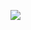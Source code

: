 <a href="https://lh3.googleusercontent.com/maqFn0JAFra5iYX7shvf4AR1tPlZnJtHsurm24_npByJ_1yD0Tm1bijWJFlvPzNCW17luI0mAVHoX8Eewjb201Ana0ZUnqIlqqSl50kXnRy2lwk_NwjBEaxtYnOJ0-FJui-qoMMW=w2400?source=screenshot.guru"> <img src="https://lh3.googleusercontent.com/maqFn0JAFra5iYX7shvf4AR1tPlZnJtHsurm24_npByJ_1yD0Tm1bijWJFlvPzNCW17luI0mAVHoX8Eewjb201Ana0ZUnqIlqqSl50kXnRy2lwk_NwjBEaxtYnOJ0-FJui-qoMMW=w600-h315-p-k" /> </a>
